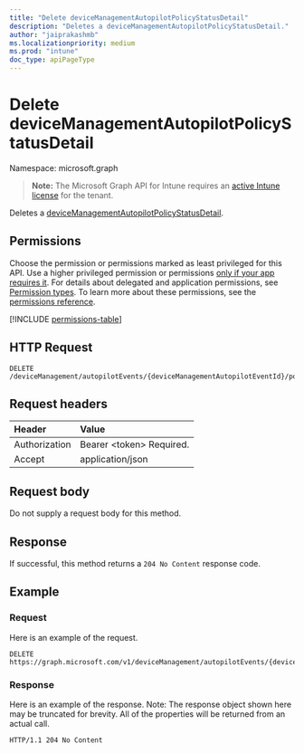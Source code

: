 ```yaml
---
title: "Delete deviceManagementAutopilotPolicyStatusDetail"
description: "Deletes a deviceManagementAutopilotPolicyStatusDetail."
author: "jaiprakashmb"
ms.localizationpriority: medium
ms.prod: "intune"
doc_type: apiPageType
---
```


# Delete deviceManagementAutopilotPolicyStatusDetail

Namespace: microsoft.graph

> **Note:** The Microsoft Graph API for Intune requires an [active Intune license](https://go.microsoft.com/fwlink/?linkid=839381) for the tenant.

Deletes a [deviceManagementAutopilotPolicyStatusDetail](../resources/intune-troubleshooting-devicemanagementautopilotpolicystatusdetail.md).

## Permissions
Choose the permission or permissions marked as least privileged for this API. Use a higher privileged permission or permissions [only if your app requires it](/graph/permissions-overview#best-practices-for-using-microsoft-graph-permissions). For details about delegated and application permissions, see [Permission types](/graph/permissions-overview#permission-types). To learn more about these permissions, see the [permissions reference](/graph/permissions-reference).

<!-- { "blockType": "permissions", "name": "intune_troubleshooting_devicemanagementautopilotpolicystatusdetail_delete" } -->
[!INCLUDE [permissions-table](../includes/permissions/intune-troubleshooting-devicemanagementautopilotpolicystatusdetail-delete-permissions.md)]

## HTTP Request
<!-- {
  "blockType": "ignored"
}
-->
``` http
DELETE /deviceManagement/autopilotEvents/{deviceManagementAutopilotEventId}/policyStatusDetails/{deviceManagementAutopilotPolicyStatusDetailId}
```

## Request headers
|Header|Value|
|:---|:---|
|Authorization|Bearer &lt;token&gt; Required.|
|Accept|application/json|

## Request body
Do not supply a request body for this method.

## Response
If successful, this method returns a `204 No Content` response code.

## Example

### Request
Here is an example of the request.
``` http
DELETE https://graph.microsoft.com/v1/deviceManagement/autopilotEvents/{deviceManagementAutopilotEventId}/policyStatusDetails/{deviceManagementAutopilotPolicyStatusDetailId}
```

### Response
Here is an example of the response. Note: The response object shown here may be truncated for brevity. All of the properties will be returned from an actual call.
``` http
HTTP/1.1 204 No Content
```
